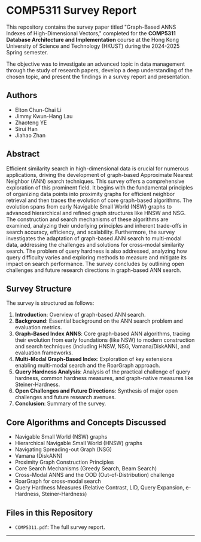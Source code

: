 # COMP5311 Survey Report

This repository contains the survey paper titled "Graph-Based ANNS Indexes of High-Dimensional Vectors," completed for the **COMP5311 Database Architecture and Implementation** course at the Hong Kong University of Science and Technology (HKUST) during the 2024-2025 Spring semester. 

The objective was to investigate an advanced topic in data management through the study of research papers, develop a deep understanding of the chosen topic, and present the findings in a survey report and presentation.

## Authors

* Elton Chun-Chai Li
* Jimmy Kwun-Hang Lau
* Zhaoteng YE
* Sirui Han
* Jiahao Zhan

## Abstract

Efficient similarity search in high-dimensional data is crucial for numerous applications, driving the development of graph-based Approximate Nearest Neighbor (ANN) search techniques. This survey offers a comprehensive exploration of this prominent field. It begins with the fundamental principles of organizing data points into proximity graphs for efficient neighbor retrieval and then traces the evolution of core graph-based algorithms. The evolution spans from early Navigable Small World (NSW) graphs to advanced hierarchical and refined graph structures like HNSW and NSG. The construction and search mechanisms of these algorithms are examined, analyzing their underlying principles and inherent trade-offs in search accuracy, efficiency, and scalability. Furthermore, the survey investigates the adaptation of graph-based ANN search to multi-modal data, addressing the challenges and solutions for cross-modal similarity search. The problem of query hardness is also addressed, analyzing how query difficulty varies and exploring methods to measure and mitigate its impact on search performance. The survey concludes by outlining open challenges and future research directions in graph-based ANN search.

## Survey Structure

The survey is structured as follows:
1.  **Introduction**: Overview of graph-based ANN search.
2.  **Background**: Essential background on the ANN search problem and evaluation metrics.
3.  **Graph-Based Index ANNS**: Core graph-based ANN algorithms, tracing their evolution from early foundations (like NSW) to modern construction and search techniques (including HNSW, NSG, Vamana/DiskANN), and evaluation frameworks.
4.  **Multi-Modal Graph-Based Index**: Exploration of key extensions enabling multi-modal search and the RoarGraph approach.
5.  **Query Hardness Analysis**: Analysis of the practical challenge of query hardness, common hardness measures, and graph-native measures like Steiner-Hardness.
6.  **Open Challenges and Future Directions**: Synthesis of major open challenges and future research avenues.
7.  **Conclusion**: Summary of the survey.

## Core Algorithms and Concepts Discussed

* Navigable Small World (NSW) graphs
* Hierarchical Navigable Small World (HNSW) graphs
* Navigating Spreading-out Graph (NSG)
* Vamana (DiskANN)
* Proximity Graph Construction Principles
* Core Search Mechanisms (Greedy Search, Beam Search)
* Cross-Modal ANNS and the OOD (Out-of-Distribution) challenge
* RoarGraph for cross-modal search
* Query Hardness Measures (Relative Contrast, LID, Query Expansion, e-Hardness, Steiner-Hardness)

## Files in this Repository

* `COMP5311.pdf`: The full survey report.

---
